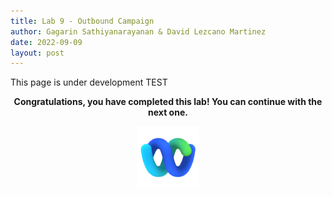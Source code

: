```yaml
---
title: Lab 9 - Outbound Campaign
author: Gagarin Sathiyanarayanan & David Lezcano Martinez
date: 2022-09-09
layout: post
---
```


This page is under development
TEST


<p style="text-align:center"><strong>Congratulations, you have completed this lab! You can continue with the next one.</strong></p>
		
<p style="text-align:center;"><img src="/assets/gitbook/images/webex.png" width="100"></p>	
